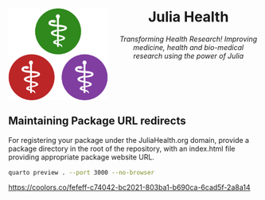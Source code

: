 <div align="center">
  <img src="./assets/images/logo.png" alt="JuliaHealth Logo" width="200" align="left" style="margin-right: 20px"/>
  <h1>Julia Health</h1>
  <p><em> Transforming Health Research! Improving medicine, health and bio-medical research using the power of Julia</em></p>
</div>

<br clear="all"/>

## Maintaining Package URL redirects

For registering your package under the JuliaHealth.org domain, provide a package directory in the root of the repository,
with an index.html file providing appropriate package website URL. 


```sh
quarto preview . --port 3000 --no-browser
```

https://coolors.co/fefeff-c74042-bc2021-803ba1-b690ca-6cad5f-2a8a14
